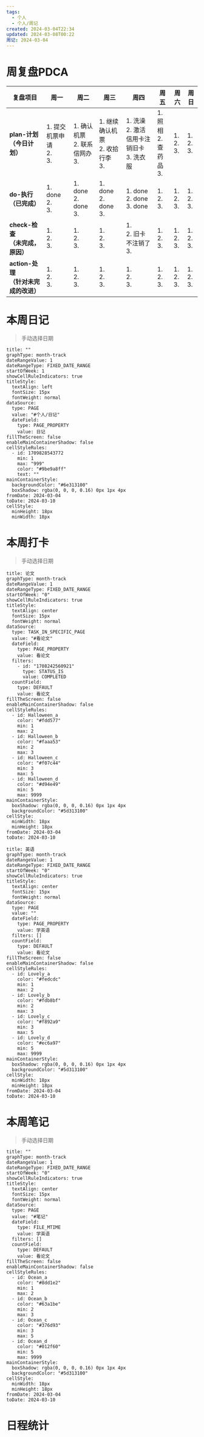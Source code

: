 ```yaml
---
tags:
  - 个人
  - 个人/周记
created: 2024-03-04T22:34
updated: 2024-03-08T00:22
周记: 2024-03-04
---
```

# 周复盘PDCA

| **复盘项目**                    | **周一**                  | **周二**                     | **周三**                      | **周四**                           | **周五**                 | **周六**            | **周日**            |
| --------------------------- | ----------------------- | -------------------------- | --------------------------- | -------------------------------- | ---------------------- | ----------------- | ----------------- |
| **plan-计划<br>（今日计划）**       | 1.  提交机票申请<br>2. <br>3. | 1.  确认机票<br>2. 联系信网办<br>3. | 1.  继续确认机票<br>2. 收拾行李<br>3. | 1.  洗澡<br>2. 激活信用卡注销旧卡<br>3. 洗衣服 | 1.  照相<br>2. 查药品<br>3. | 1.  <br>2. <br>3. | 1.  <br>2. <br>3. |
| **do-执行<br>（已完成）**          | 1.  done<br>2. <br>3.   | 1.  done<br>2. done<br>3.  | 1.  done<br>2. done<br>3.   | 1.  done<br>2. done<br>3. done   | 1.  <br>2. <br>3.      | 1.  <br>2. <br>3. | 1.  <br>2. <br>3. |
| **check-检查<br>（未完成，原因）**    | 1.  <br>2. <br>3.       | 1.  <br>2. <br>3.          | 1.  <br>2. <br>3.           | 1.  <br>2. 旧卡不注销了<br>3.          | 1.  <br>2. <br>3.      | 1.  <br>2. <br>3. | 1.  <br>2. <br>3. |
| **action-处理<br>（针对未完成的改进）** | 1.  <br>2. <br>3.       | 1.  <br>2. <br>3.          | 1.  <br>2. <br>3.           | 1.  <br>2. <br>3.                | 1.  <br>2. <br>3.      | 1.  <br>2. <br>3. | 1.  <br>2. <br>3. |

# 本周日记
> 手动选择日期


```contributionGraph
title: ""
graphType: month-track
dateRangeValue: 1
dateRangeType: FIXED_DATE_RANGE
startOfWeek: 1
showCellRuleIndicators: true
titleStyle:
  textAlign: left
  fontSize: 15px
  fontWeight: normal
dataSource:
  type: PAGE
  value: "#个人/日记"
  dateField:
    type: PAGE_PROPERTY
    value: 日记
fillTheScreen: false
enableMainContainerShadow: false
cellStyleRules:
  - id: 1709828543772
    min: 1
    max: "999"
    color: "#9be9a8ff"
    text: ""
mainContainerStyle:
  backgroundColor: "#6e313100"
  boxShadow: rgba(0, 0, 0, 0.16) 0px 1px 4px
fromDate: 2024-03-04
toDate: 2024-03-10
cellStyle:
  minHeight: 18px
  minWidth: 18px

```

# 本周打卡
> 手动选择日期

```contributionGraph
title: 论文
graphType: month-track
dateRangeValue: 1
dateRangeType: FIXED_DATE_RANGE
startOfWeek: "0"
showCellRuleIndicators: true
titleStyle:
  textAlign: center
  fontSize: 15px
  fontWeight: normal
dataSource:
  type: TASK_IN_SPECIFIC_PAGE
  value: "#看论文"
  dateField:
    type: PAGE_PROPERTY
    value: 看论文
  filters:
    - id: "1708242560921"
      type: STATUS_IS
      value: COMPLETED
  countField:
    type: DEFAULT
    value: 看论文
fillTheScreen: false
enableMainContainerShadow: false
cellStyleRules:
  - id: Halloween_a
    color: "#fdd577"
    min: 1
    max: 2
  - id: Halloween_b
    color: "#faaa53"
    min: 2
    max: 3
  - id: Halloween_c
    color: "#f07c44"
    min: 3
    max: 5
  - id: Halloween_d
    color: "#d94e49"
    min: 5
    max: 9999
mainContainerStyle:
  boxShadow: rgba(0, 0, 0, 0.16) 0px 1px 4px
  backgroundColor: "#5d313100"
cellStyle:
  minWidth: 18px
  minHeight: 18px
fromDate: 2024-03-04
toDate: 2024-03-10

```
```contributionGraph
title: 英语
graphType: month-track
dateRangeValue: 1
dateRangeType: FIXED_DATE_RANGE
startOfWeek: "0"
showCellRuleIndicators: true
titleStyle:
  textAlign: center
  fontSize: 15px
  fontWeight: normal
dataSource:
  type: PAGE
  value: ""
  dateField:
    type: PAGE_PROPERTY
    value: 学英语
  filters: []
  countField:
    type: DEFAULT
    value: 看论文
fillTheScreen: false
enableMainContainerShadow: false
cellStyleRules:
  - id: Lovely_a
    color: "#fedcdc"
    min: 1
    max: 2
  - id: Lovely_b
    color: "#fdb8bf"
    min: 2
    max: 3
  - id: Lovely_c
    color: "#f892a9"
    min: 3
    max: 5
  - id: Lovely_d
    color: "#ec6a97"
    min: 5
    max: 9999
mainContainerStyle:
  boxShadow: rgba(0, 0, 0, 0.16) 0px 1px 4px
  backgroundColor: "#5d313100"
cellStyle:
  minWidth: 18px
  minHeight: 18px
fromDate: 2024-03-04
toDate: 2024-03-10

```
# 本周笔记
> 手动选择日期

```contributionGraph
title: ""
graphType: month-track
dateRangeValue: 1
dateRangeType: FIXED_DATE_RANGE
startOfWeek: "0"
showCellRuleIndicators: true
titleStyle:
  textAlign: center
  fontSize: 15px
  fontWeight: normal
dataSource:
  type: PAGE
  value: "#笔记"
  dateField:
    type: FILE_MTIME
    value: 学英语
  filters: []
  countField:
    type: DEFAULT
    value: 看论文
fillTheScreen: false
enableMainContainerShadow: false
cellStyleRules:
  - id: Ocean_a
    color: "#8dd1e2"
    min: 1
    max: 2
  - id: Ocean_b
    color: "#63a1be"
    min: 2
    max: 3
  - id: Ocean_c
    color: "#376d93"
    min: 3
    max: 5
  - id: Ocean_d
    color: "#012f60"
    min: 5
    max: 9999
mainContainerStyle:
  boxShadow: rgba(0, 0, 0, 0.16) 0px 1px 4px
  backgroundColor: "#5d313100"
cellStyle:
  minWidth: 18px
  minHeight: 18px
fromDate: 2024-03-04
toDate: 2024-03-10

```

# 日程统计
